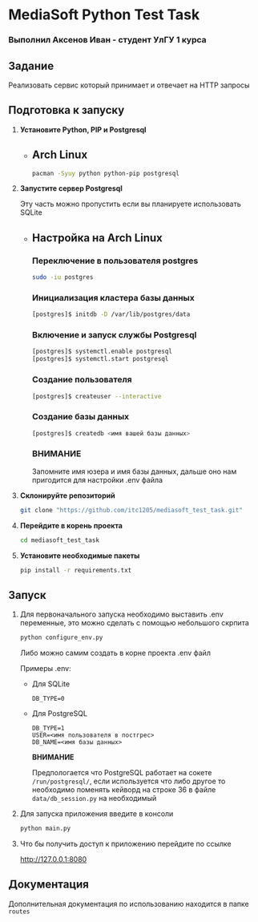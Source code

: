 # MediaSoft Python Test Task

### Выполнил Аксенов Иван - студент УлГУ 1 курса

## Задание

Реализовать сервис который принимает и отвечает на HTTP запросы

## Подготовка к запуску

1. __Установите Python, PIP и Postgresql__

    - ## Arch Linux
        
        ```bash
        pacman -Syuy python python-pip postgresql
        ```


2. __Запустите сервер Postgresql__
    
    Эту часть можно пропустить если вы планируете использовать SQLite

    - ## Настройка на Arch Linux
        ### Переключение в пользователя postgres
        
        ```bash
        sudo -iu postgres
        ```

        ### Инициализация кластера базы данных
        
        ```bash
        [postgres]$ initdb -D /var/lib/postgres/data
        ```

        ### Включение и запуск службы Postgresql

        ```bash
        [postgres]$ systemctl.enable postgresql
        [postgres]$ systemctl.start postgresql
        ```

        ### Создание пользователя 

        ```bash
        [postgres]$ createuser --interactive
        ```
       
        ### Создание базы данных

        ```bash
        [postgres]$ createdb <имя вашей базы данных>
        ```
        ### __ВНИМАНИЕ__
        Запомните имя юзера и имя базы данных, дальше оно нам пригодится для настройки .env файла


3. __Склонируйте репозиторий__

    ```bash
    git clone "https://github.com/itc1205/mediasoft_test_task.git"
    ```

4. __Перейдите в корень проекта__

    ```bash
    cd mediasoft_test_task
    ```


5. __Установите необходимые пакеты__
    
    ```bash
    pip install -r requirements.txt
    ```


## __Запуск__
1. Для первоначального запуска необходимо выставить .env переменные, это можно сделать с помощью небольшого скрпита
    ```bash
    python configure_env.py
    ```

    Либо можно самим создать в корне проекта .env файл

    Примеры .env:

    - Для SQLite
        ```env
        DB_TYPE=0
        ```
    - Для PostgreSQL
        ```env
        DB_TYPE=1
        USER=<имя пользователя в постгрес>
        DB_NAME=<имя базы данных>
        ```
        __ВНИМАНИЕ__
        
        Предпологается что PostgreSQL работает на сокете 
        `/run/postgresql/`, если используется что либо другое то необходимо поменять кейворд на строке 36 в файле `data/db_session.py` на необходимый

2. Для запуска приложения введите в консоли

    ```bash
    python main.py
    ```

3. Что бы получить доступ к приложению перейдите по ссылке

    http://127.0.0.1:8080

## Документация

Дополнительная документация по использованию находится в папке `routes`
